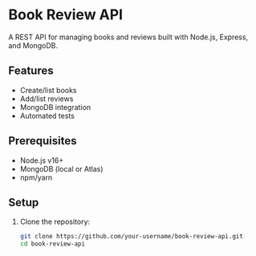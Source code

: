 # Book Review API

A REST API for managing books and reviews built with Node.js, Express, and MongoDB.

## Features
- Create/list books
- Add/list reviews
- MongoDB integration
- Automated tests

## Prerequisites
- Node.js v16+
- MongoDB (local or Atlas)
- npm/yarn

## Setup
1. Clone the repository:
   ```bash
   git clone https://github.com/your-username/book-review-api.git
   cd book-review-api
